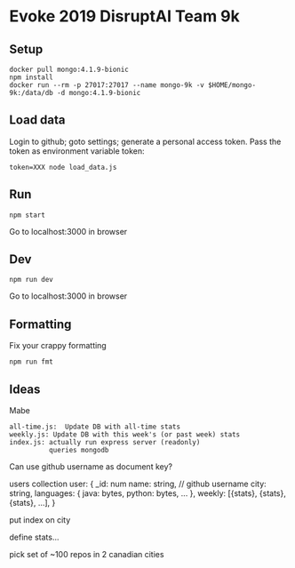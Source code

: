 Evoke 2019 DisruptAI Team 9k
============================

Setup
-----

    docker pull mongo:4.1.9-bionic
    npm install
    docker run --rm -p 27017:27017 --name mongo-9k -v $HOME/mongo-9k:/data/db -d mongo:4.1.9-bionic


Load data
---------

Login to github; goto settings; generate a personal access token.
Pass the token as environment variable token:

    token=XXX node load_data.js


Run
---
    
    npm start

Go to localhost:3000 in browser


Dev
---
    
    npm run dev

Go to localhost:3000 in browser


Formatting
----------

Fix your crappy formatting

    npm run fmt


Ideas
-----

Mabe

    all-time.js:  Update DB with all-time stats
    weekly.js: Update DB with this week's (or past week) stats
    index.js: actually run express server (readonly)
              queries mongodb

Can use github username as document key?

users collection
user: {
    _id: num
    name: string, // github username
    city: string,
    languages: { java: bytes, python: bytes, ... },
    weekly: [{stats}, {stats}, {stats}, ...],
}

put index on city

define stats...


pick set of ~100 repos in 2 canadian cities
